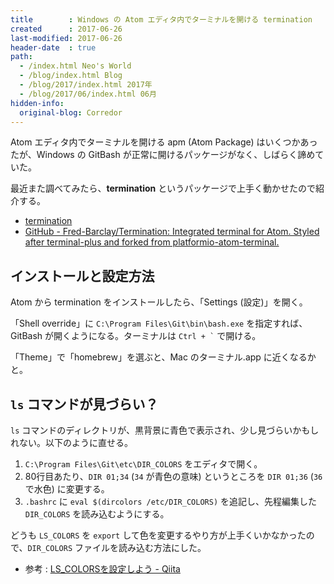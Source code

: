 ```yaml
---
title        : Windows の Atom エディタ内でターミナルを開ける termination
created      : 2017-06-26
last-modified: 2017-06-26
header-date  : true
path:
  - /index.html Neo's World
  - /blog/index.html Blog
  - /blog/2017/index.html 2017年
  - /blog/2017/06/index.html 06月
hidden-info:
  original-blog: Corredor
---
```


Atom エディタ内でターミナルを開ける apm (Atom Package) はいくつかあったが、Windows の GitBash が正常に開けるパッケージがなく、しばらく諦めていた。

最近また調べてみたら、**termination** というパッケージで上手く動かせたので紹介する。

- [termination](https://atom.io/packages/termination)
- [GitHub - Fred-Barclay/Termination: Integrated terminal for Atom. Styled after terminal-plus and forked from platformio-atom-terminal.](https://github.com/Fred-Barclay/Termination)

## インストールと設定方法

Atom から termination をインストールしたら、「Settings (設定)」を開く。

「Shell override」に `C:\Program Files\Git\bin\bash.exe` を指定すれば、GitBash が開くようになる。ターミナルは `` Ctrl + ` `` で開ける。

「Theme」で「homebrew」を選ぶと、Mac のターミナル.app に近くなるかと。

## `ls` コマンドが見づらい？

`ls` コマンドのディレクトリが、黒背景に青色で表示され、少し見づらいかもしれない。以下のように直せる。

1. `C:\Program Files\Git\etc\DIR_COLORS` をエディタで開く。
2. 80行目あたり、`DIR 01;34` (`34` が青色の意味) というところを `DIR 01;36` (`36` で水色) に変更する。
3. `.bashrc` に `eval $(dircolors /etc/DIR_COLORS)` を追記し、先程編集した `DIR_COLORS` を読み込むようにする。

どうも `LS_COLORS` を `export` して色を変更するやり方が上手くいかなかったので、`DIR_COLORS` ファイルを読み込む方法にした。

- 参考 : [LS_COLORSを設定しよう - Qiita](http://qiita.com/yuyuchu3333/items/84fa4e051c3325098be3)
